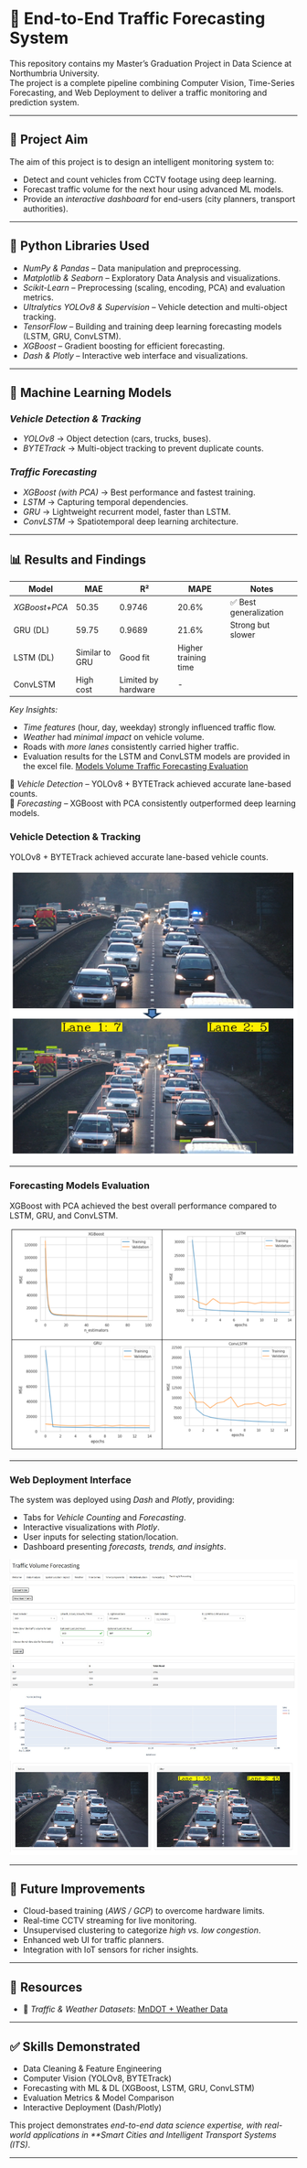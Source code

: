 # 🚦 End-to-End Traffic Forecasting System

This repository contains my Master’s Graduation Project in Data Science at Northumbria University.  
The project is a complete pipeline combining Computer Vision, Time-Series Forecasting, and Web Deployment to deliver a traffic monitoring and prediction system.

---

## 📌 Project Aim  
The aim of this project is to design an intelligent monitoring system to:  
- Detect and count vehicles from CCTV footage using deep learning.  
- Forecast traffic volume for the next hour using advanced ML models.  
- Provide an *interactive dashboard* for end-users (city planners, transport authorities).  

---

## 🐍 Python Libraries Used  
- *NumPy & Pandas* – Data manipulation and preprocessing.  
- *Matplotlib & Seaborn* – Exploratory Data Analysis and visualizations.  
- *Scikit-Learn* – Preprocessing (scaling, encoding, PCA) and evaluation metrics.  
- *Ultralytics YOLOv8 & Supervision* – Vehicle detection and multi-object tracking.  
- *TensorFlow* – Building and training deep learning forecasting models (LSTM, GRU, ConvLSTM).  
- *XGBoost* – Gradient boosting for efficient forecasting.  
- *Dash & Plotly* – Interactive web interface and visualizations.  

---

## 🤖 Machine Learning Models  

### *Vehicle Detection & Tracking*  
- *YOLOv8* → Object detection (cars, trucks, buses).  
- *BYTETrack* → Multi-object tracking to prevent duplicate counts.  

### *Traffic Forecasting*  
- *XGBoost (with PCA)* → Best performance and fastest training.  
- *LSTM* → Capturing temporal dependencies.  
- *GRU* → Lightweight recurrent model, faster than LSTM.  
- *ConvLSTM* → Spatiotemporal deep learning architecture.  

---

## 📊 Results and Findings  

| Model         | MAE   | R²     | MAPE   | Notes |
|---------------|-------|--------|--------|-------|
| *XGBoost+PCA* | 50.35 | 0.9746 | 20.6% | ✅ Best generalization |
| GRU (DL)      | 59.75 | 0.9689 | 21.6% | Strong but slower |
| LSTM (DL)     | Similar to GRU | Good fit | Higher training time |
| ConvLSTM      | High cost | Limited by hardware | - |

*Key Insights:*  
- *Time features* (hour, day, weekday) strongly influenced traffic flow.  
- *Weather* had *minimal impact* on vehicle volume.  
- Roads with *more lanes* consistently carried higher traffic.
- Evaluation results for the LSTM and ConvLSTM models are provided in the excel file. [Models Volume Traffic Forecasting Evaluation](https://github.com/3omar95/end-to-end-traffic-analytics/blob/main/assets/Models%20volume%20traffic%20forecasting.xlsx) 

📌 *Vehicle Detection* – YOLOv8 + BYTETrack achieved accurate lane-based counts.  
📌 *Forecasting* – XGBoost with PCA consistently outperformed deep learning models.  

### Vehicle Detection & Tracking  
YOLOv8 + BYTETrack achieved accurate lane-based vehicle counts.

![Tracking Model Output](https://github.com/3omar95/end-to-end-traffic-analytics/blob/main/assets/Tracking%20Model%20Output.png)

---

### Forecasting Models Evaluation  
XGBoost with PCA achieved the best overall performance compared to LSTM, GRU, and ConvLSTM.

![Forecasting Models Evaluation](https://github.com/3omar95/end-to-end-traffic-analytics/blob/main/assets/Forecasting%20Models%20Evaluation.png)

---

### Web Deployment Interface  
The system was deployed using *Dash* and *Plotly*, providing:  
- Tabs for *Vehicle Counting* and *Forecasting*.  
- Interactive visualizations with *Plotly*.  
- User inputs for selecting station/location.  
- Dashboard presenting *forecasts, trends, and insights*.  


![Web Interface](https://github.com/3omar95/end-to-end-traffic-analytics/blob/main/assets/Web%20Interface.jpg)

---

## 🚀 Future Improvements  
- Cloud-based training (*AWS / GCP*) to overcome hardware limits.  
- Real-time CCTV streaming for live monitoring.  
- Unsupervised clustering to categorize *high vs. low congestion*.  
- Enhanced web UI for traffic planners.  
- Integration with IoT sensors for richer insights.  

---

## 🔗 Resources  
 
- 📂 *Traffic & Weather Datasets*: [MnDOT + Weather Data](https://drive.google.com/drive/folders/1f4xcXT4rdOYEy28M2Gte5-8NoEdIMeOt?usp=drive_link)  

---

## ✅ Skills Demonstrated  
- Data Cleaning & Feature Engineering  
- Computer Vision (YOLOv8, BYTETrack)  
- Forecasting with ML & DL (XGBoost, LSTM, GRU, ConvLSTM)  
- Evaluation Metrics & Model Comparison  
- Interactive Deployment (Dash/Plotly)  

This project demonstrates *end-to-end data science expertise, with real-world applications in **Smart Cities and Intelligent Transport Systems (ITS)*.  

---
